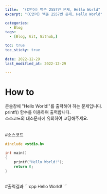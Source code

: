 ```yaml
---
title:  "(C언어) 백준 2557번 문제, Hello World" 
excerpt: "(C언어) 백준 2557번 문제, Hello World"

categories:
  - Blog
tags:
  - [Blog, Git, Github,]

toc: true
toc_sticky: true
 
date: 2022-12-29
last_modified_at: 2022-12-29

---
```



# How to
콘솔창에 "Hello World!"를 출력해야 하는 문제입니다.<br>
printf() 함수를 이용하여 출력합니다.<br>
소스코드의 대소문자에 유의하여 코딩해주세요.<br>
<br><br>
#소스코드
```cpp
#include <stdio.h>

int main()
{
	printf("Hello World!");
	return 0;
}
```
<br>
#출력결과
```cpp
Hello World!
```
